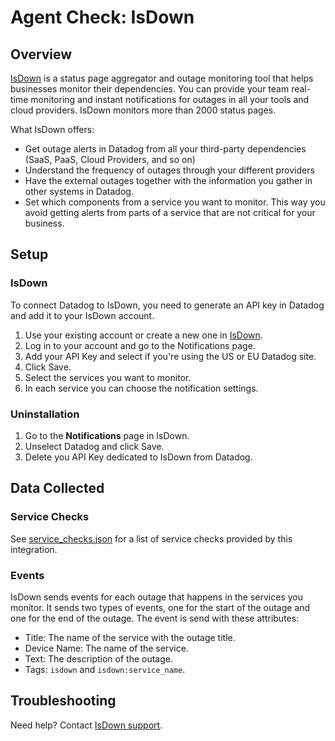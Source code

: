# Agent Check: IsDown

## Overview

[IsDown][1] is a status page aggregator and outage monitoring tool that helps businesses monitor their dependencies. You can provide your team real-time monitoring and instant notifications for outages in all your tools and cloud providers. IsDown monitors more than 2000 status pages.

What IsDown offers:

* Get outage alerts in Datadog from all your third-party dependencies (SaaS, PaaS, Cloud Providers, and so on)
* Understand the frequency of outages through your different providers
* Have the external outages together with the information you gather in other systems in Datadog.
* Set which components from a service you want to monitor. This way you avoid getting alerts from parts of a service that are not critical for your business.

## Setup

### IsDown

To connect Datadog to IsDown, you need to generate an API key in Datadog and add it to your IsDown account.

1. Use your existing account or create a new one in [IsDown][1].
2. Log in to your account and go to the Notifications page.
3. Add your API Key and select if you're using the US or EU Datadog site.
4. Click Save.
5. Select the services you want to monitor.
6. In each service you can choose the notification settings.


### Uninstallation

1. Go to the **Notifications** page in IsDown.
2. Unselect Datadog and click Save.
3. Delete you API Key dedicated to IsDown from Datadog.


## Data Collected

### Service Checks

See [service_checks.json][3] for a list of service checks provided by this integration.

### Events

IsDown sends events for each outage that happens in the services you monitor. It sends two types of events, one for the start of the outage and one for the end of the outage. The event is send with these attributes:
- Title: The name of the service with the outage title.
- Device Name: The name of the service.
- Text: The description of the outage.
- Tags: `isdown` and `isdown:service_name`.

## Troubleshooting

Need help? Contact [IsDown support][2].

[1]: https://isdown.app
[2]: mailto:support@isdown.app
[3]: assets/service_checks.json

